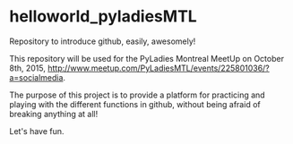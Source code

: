 # helloworld_pyladiesMTL
Repository to introduce github, easily, awesomely!

This repository will be used for the PyLadies Montreal MeetUp on October 8th, 2015, http://www.meetup.com/PyLadiesMTL/events/225801036/?a=socialmedia. 

The purpose of this project is to provide a platform for practicing and playing with the different functions in github, without being afraid of breaking anything at all!

Let's have fun.
